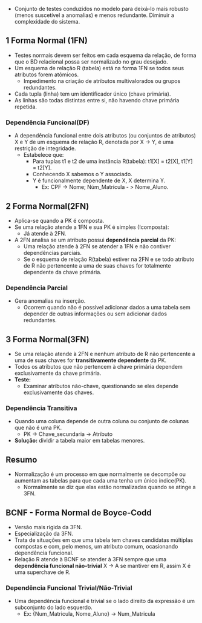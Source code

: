 - Conjunto de testes conduzidos no modelo para deixá-lo mais robusto (menos suscetível a anomalias) e menos redundante. Diminuir a complexidade do sistema.
## 1 Forma Normal (1FN)
- Testes normais devem ser feitos em cada esquema da relação, de forma que o BD relacional possa ser normalizado no grau desejado.
- Um esquema de relação R (tabela) está na forma 1FN se todos seus atributos forem atômicos.
	- Impedimento na criação de atributos multivalorados ou grupos redundantes.
- Cada tupla (linha) tem um identificador único (chave primária).
- As linhas são todas distintas entre si, não havendo chave primária repetida.
### Dependência Funcional(DF)
- A dependência funcional entre dois atributos (ou conjuntos de atributos) X e Y de um esquema de relação R, denotada por X -> Y, é uma restrição de integridade.
	- Estabelece que:  
		- Para tuplas t1 e t2 de uma instância R(tabela): t1\[X] = t2\[X], t1\[Y] = t2\[Y].
		- Conhecendo X sabemos o Y associado.
		- Y é funcionalmente dependente de X, X determina Y.
			- Ex: CPF -> Nome; Núm_Matrícula - > Nome_Aluno.
## 2 Forma Normal(2FN)
- Aplica-se quando a PK é composta.
- Se uma relação atende a 1FN e sua PK é simples (!composta):
	- Já atende à 2FN.
- A 2FN analisa se um atributo possui **dependência parcial** da PK:
	- Uma relação atende à 2FN se atender a 1FN e não contiver dependências parciais.
	- Se o esquema de relação R(tabela) estiver na 2FN e se todo atributo de R não pertencente a uma de suas chaves for totalmente dependente da chave primária.
### Dependência Parcial
- Gera anomalias na inserção.
	- Ocorrem quando não é possível adicionar dados a uma tabela sem depender de outras informações ou sem adicionar dados redundantes.
## 3 Forma Normal(3FN)
- Se uma relação atende à 2FN e nenhum atributo de R não pertencente a uma de suas chaves for **transitivamente dependente** da PK.
- Todos os atributos que não pertencem à chave primária dependem exclusivamente da chave primária.
- **Teste:**
	- Examinar atributos não-chave, questionando se eles depende exclusivamente das chaves.
### Dependência Transitiva
- Quando uma coluna depende de outra coluna ou conjunto de colunas que não é uma PK.
	- PK -> Chave_secundaria -> Atributo
- **Solução:** dividir a tabela maior em tabelas menores.
## Resumo
- Normalização é um processo em que normalmente se decompõe ou aumentam as tabelas para que cada uma tenha um único índice(PK).
	- Normalmente se diz que elas estão normalizadas quando se atinge a 3FN.
## BCNF - Forma Normal de Boyce-Codd 
- Versão mais rígida da 3FN.
- Especialização da 3FN.
- Trata de situações em que uma tabela tem chaves candidatas múltiplas compostas e com, pelo menos, um atributo comum, ocasionando dependência funcional.
- Relação R atende à BCNF se atender à 3FN sempre que uma **dependência funcional não-trivial** X -> A se mantiver em R, assim X é uma superchave de R.
### Dependência Funcional Trivial/Não-Trivial
- Uma dependência funcional é trivial se o lado direito da expressão é um subconjunto do lado esquerdo.
	- Ex: {Num_Matricula, Nome_Aluno} -> Num_Matricula
